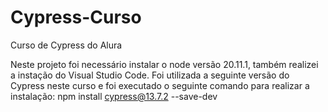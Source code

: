 # Cypress-Curso
Curso de Cypress do Alura

Neste projeto foi necessário instalar o node versão 20.11.1, também realizei a instação do Visual Studio Code.
Foi utilizada a seguinte versão do Cypress neste curso e foi executado o seguinte comando para realizar a instalação: npm install cypress@13.7.2 --save-dev

